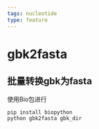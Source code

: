 ```yaml
---
tags: nucleotide
type: feature
---
```

# gbk2fasta

## 批量转换gbk为fasta
使用Bio包进行
```
pip install biopython
python gbk2fasta gbk_dir
```
